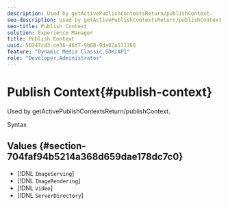 ```yaml
---
description: Used by getActivePublishContextsReturn/publishContext.
seo-description: Used by getActivePublishContextsReturn/publishContext.
seo-title: Publish Context
solution: Experience Manager
title: Publish Context
uuid: 50347cd3-ce36-46d7-9b88-9da02a571768
feature: "Dynamic Media Classic,SDK/API"
role: "Developer,Administrator"
---
```


# Publish Context{#publish-context}

Used by getActivePublishContextsReturn/publishContext.

 Syntax 

## Values {#section-704faf94b5214a368d659dae178dc7c0}

* [!DNL `ImageServing`] 
* [!DNL `ImageRendering`] 
* [!DNL `Video`] 
* [!DNL `ServerDirectory`]

